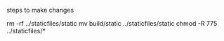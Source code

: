 steps to make changes

rm -rf ../staticfiles/static
mv build/static ../staticfiles/static
chmod -R 775 ../staticfiles/*
